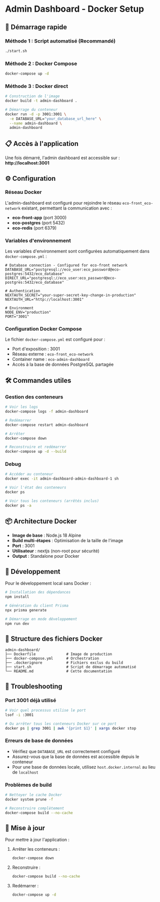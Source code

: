 # Admin Dashboard - Docker Setup

## 🚀 Démarrage rapide

### Méthode 1 : Script automatisé (Recommandé)
```bash
./start.sh
```

### Méthode 2 : Docker Compose
```bash
docker-compose up -d
```

### Méthode 3 : Docker direct
```bash
# Construction de l'image
docker build -t admin-dashboard .

# Démarrage du conteneur
docker run -d -p 3001:3001 \
  -e DATABASE_URL="your_database_url_here" \
  --name admin-dashboard \
  admin-dashboard
```

## 📋 Accès à l'application

Une fois démarré, l'admin dashboard est accessible sur :
**http://localhost:3001**

## ⚙️ Configuration

### Réseau Docker

L'admin-dashboard est configuré pour rejoindre le réseau `eco-front_eco-network` existant, permettant la communication avec :
- **eco-front-app** (port 3000)
- **eco-postgres** (port 5432) 
- **eco-redis** (port 6379)

### Variables d'environnement

Les variables d'environnement sont configurées automatiquement dans `docker-compose.yml` :

```env
# Database connection - Configured for eco-front network
DATABASE_URL="postgresql://eco_user:eco_password@eco-postgres:5432/eco_database"
DIRECT_URL="postgresql://eco_user:eco_password@eco-postgres:5432/eco_database"

# Authentication
NEXTAUTH_SECRET="your-super-secret-key-change-in-production"
NEXTAUTH_URL="http://localhost:3001"

# Environment
NODE_ENV="production"
PORT="3001"
```

### Configuration Docker Compose

Le fichier `docker-compose.yml` est configuré pour :
- Port d'exposition : 3001
- Réseau externe : `eco-front_eco-network`
- Container name : `eco-admin-dashboard`
- Accès à la base de données PostgreSQL partagée

## 🛠️ Commandes utiles

### Gestion des conteneurs
```bash
# Voir les logs
docker-compose logs -f admin-dashboard

# Redémarrer
docker-compose restart admin-dashboard

# Arrêter
docker-compose down

# Reconstruire et redémarrer
docker-compose up -d --build
```

### Debug
```bash
# Accéder au conteneur
docker exec -it admin-dashboard-admin-dashboard-1 sh

# Voir l'état des conteneurs
docker ps

# Voir tous les conteneurs (arrêtés inclus)
docker ps -a
```

## 📦 Architecture Docker

- **Image de base** : Node.js 18 Alpine
- **Build multi-étapes** : Optimisation de la taille de l'image
- **Port** : 3001
- **Utilisateur** : nextjs (non-root pour sécurité)
- **Output** : Standalone pour Docker

## 🔧 Développement

Pour le développement local sans Docker :

```bash
# Installation des dépendances
npm install

# Génération du client Prisma
npx prisma generate

# Démarrage en mode développement
npm run dev
```

## 📁 Structure des fichiers Docker

```
admin-dashboard/
├── Dockerfile              # Image de production
├── docker-compose.yml      # Orchestration
├── .dockerignore           # Fichiers exclus du build
├── start.sh                # Script de démarrage automatisé
└── README.md               # Cette documentation
```

## 🚨 Troubleshooting

### Port 3001 déjà utilisé
```bash
# Voir quel processus utilise le port
lsof -i :3001

# Ou arrêter tous les conteneurs Docker sur ce port
docker ps | grep 3001 | awk '{print $1}' | xargs docker stop
```

### Erreurs de base de données
- Vérifiez que `DATABASE_URL` est correctement configuré
- Assurez-vous que la base de données est accessible depuis le conteneur
- Pour une base de données locale, utilisez `host.docker.internal` au lieu de `localhost`

### Problèmes de build
```bash
# Nettoyer le cache Docker
docker system prune -f

# Reconstruire complètement
docker-compose build --no-cache
```

## 🔄 Mise à jour

Pour mettre à jour l'application :

1. Arrêter les conteneurs :
   ```bash
   docker-compose down
   ```

2. Reconstruire :
   ```bash
   docker-compose build --no-cache
   ```

3. Redémarrer :
   ```bash
   docker-compose up -d
   ``` 